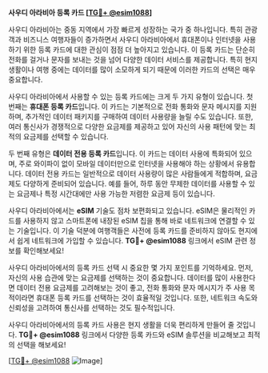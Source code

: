 **사우디 아라비아 등록 카드 [[TG💪+ @esim1088](https://t.me/s/esim1088)]**

사우디 아라비아는 중동 지역에서 가장 빠르게 성장하는 국가 중 하나입니다. 특히 관광객과 비즈니스 여행자들이 증가하면서 사우디 아라비아에서 휴대폰이나 인터넷을 사용하기 위한 등록 카드에 대한 관심이 점점 더 높아지고 있습니다. 이 등록 카드는 단순히 전화를 걸거나 문자를 보내는 것을 넘어 다양한 데이터 서비스를 제공합니다. 특히 현지 생활이나 여행 중에는 데이터를 많이 소모하게 되기 때문에 이러한 카드의 선택은 매우 중요합니다.

사우디 아라비아에서 사용할 수 있는 등록 카드에는 크게 두 가지 유형이 있습니다. 첫 번째는 **휴대폰 등록 카드**입니다. 이 카드는 기본적으로 전화 통화와 문자 메시지를 지원하며, 추가적인 데이터 패키지를 구매하여 데이터 사용량을 늘릴 수도 있습니다. 또한, 여러 통신사가 경쟁적으로 다양한 요금제를 제공하고 있어 자신의 사용 패턴에 맞는 최적의 요금제를 선택할 수 있습니다.

두 번째 유형은 **데이터 전용 등록 카드**입니다. 이 카드는 데이터 사용에 특화되어 있으며, 주로 와이파이 없이 모바일 데이터만으로 인터넷을 사용해야 하는 상황에서 유용합니다. 데이터 전용 카드는 일반적으로 데이터 사용량이 많은 사람들에게 적합하며, 요금제도 다양하게 준비되어 있습니다. 예를 들어, 하루 동안 무제한 데이터를 사용할 수 있는 요금제나 특정 시간대에만 사용 가능한 저렴한 요금제 등이 있습니다.

사우디 아라비아에서는 **eSIM** 기술도 점차 보편화되고 있습니다. eSIM은 물리적인 카드를 사용하지 않고 스마트폰에 내장된 eSIM 칩을 통해 바로 네트워크에 연결할 수 있는 기술입니다. 이 기술 덕분에 여행객들은 사전에 등록 카드를 준비하지 않아도 현지에서 쉽게 네트워크에 가입할 수 있습니다. **TG💪+ @esim1088** 링크에서 eSIM 관련 정보를 확인해보세요!

사우디 아라비아에서의 등록 카드 선택 시 중요한 몇 가지 포인트를 기억하세요. 먼저, 자신의 사용 습관에 맞는 요금제를 선택하는 것이 중요합니다. 데이터를 많이 사용한다면 데이터 전용 요금제를 고려해보는 것이 좋고, 전화 통화와 문자 메시지가 주 사용 목적이라면 휴대폰 등록 카드를 선택하는 것이 효율적일 것입니다. 또한, 네트워크 속도와 신뢰성을 고려하여 통신사를 선택하는 것도 필수적입니다.

사우디 아라비아에서의 등록 카드 사용은 현지 생활을 더욱 편리하게 만들어 줄 것입니다. **TG💪+ @esim1088** 링크에서 다양한 등록 카드와 eSIM 솔루션을 비교해보고 최적의 선택을 해보세요! 

[[TG💪+ @esim1088](https://t.me/s/esim1088) ![Image](https://i.postimg.cc/Y0z9fWf4/image.png)]